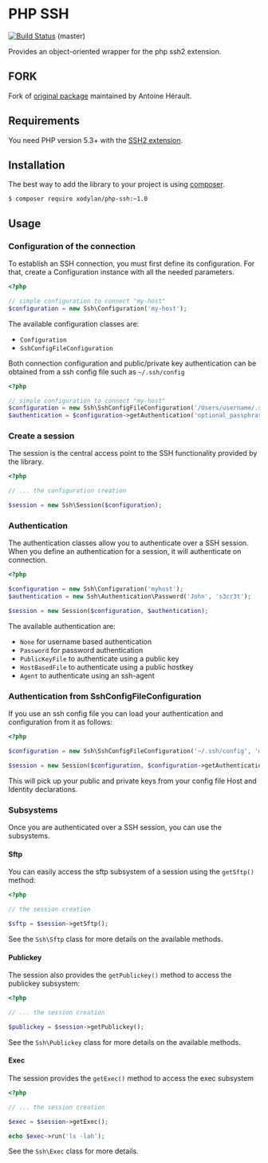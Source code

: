 PHP SSH
=======

[![Build Status](https://travis-ci.org/xoDylan/php-ssh.png?branch=master)](https://travis-ci.org/xoDylan/php-ssh) (master)

Provides an object-oriented wrapper for the php ssh2 extension.

## FORK

Fork of [original package](https://github.com/Herzult/php-ssh) maintained by Antoine Hérault.

Requirements
------------

You need PHP version 5.3+ with the [SSH2 extension](http://www.php.net/manual/en/book.ssh2.php).

Installation
------------

The best way to add the library to your project is using [composer](http://getcomposer.org).

    $ composer require xodylan/php-ssh:~1.0

Usage
-----

### Configuration of the connection

To establish an SSH connection, you must first define its configuration.
For that, create a Configuration instance with all the needed parameters.

```php
<?php

// simple configuration to connect "my-host"
$configuration = new Ssh\Configuration('my-host');
```

The available configuration classes are:

- `Configuration`
- `SshConfigFileConfiguration`

Both connection configuration and public/private key authentication can be obtained from a ssh config file such as `~/.ssh/config`

```php
<?php

// simple configuration to connect "my-host"
$configuration = new Ssh\SshConfigFileConfiguration('/Users/username/.ssh/config', 'my-host');
$authentication = $configuration->getAuthentication('optional_passphrase', 'optional_username');
```

### Create a session

The session is the central access point to the SSH functionality provided by the library.

```php
<?php

// ... the configuration creation

$session = new Ssh\Session($configuration);
```

### Authentication

The authentication classes allow you to authenticate over a SSH session.
When you define an authentication for a session, it will authenticate on connection.

```php
<?php

$configuration = new Ssh\Configuration('myhost');
$authentication = new Ssh\Authentication\Password('John', 's3cr3t');

$session = new Session($configuration, $authentication);
```

The available authentication are:

 - `None` for username based authentication
 - `Password` for password authentication
 - `PublicKeyFile` to authenticate using a public key
 - `HostBasedFile` to authenticate using a public hostkey
 - `Agent` to authenticate using an ssh-agent

### Authentication from SshConfigFileConfiguration

If you use an ssh config file you can load your authentication and configuration from it as follows:

```php
<?php

$configuration = new Ssh\SshConfigFileConfiguration('~/.ssh/config', 'my-host');

$session = new Session($configuration, $configuration->getAuthentication());
```

This will pick up your public and private keys from your config file Host and Identity declarations.

### Subsystems

Once you are authenticated over a SSH session, you can use the subsystems.

#### Sftp

You can easily access the sftp subsystem of a session using the `getSftp()` method:

```php
<?php

// the session creation

$sftp = $session->getSftp();
```

See the `Ssh\Sftp` class for more details on the available methods.

#### Publickey

The session also provides the `getPublickey()` method to access the publickey subsystem:

```php
<?php

// ... the session creation

$publickey = $session->getPublickey();
```

See the `Ssh\Publickey` class for more details on the available methods.

#### Exec

The session provides the `getExec()` method to access the exec subsystem

```php
<?php

// ... the session creation

$exec = $session->getExec();

echo $exec->run('ls -lah');
```

See the `Ssh\Exec` class for more details.
